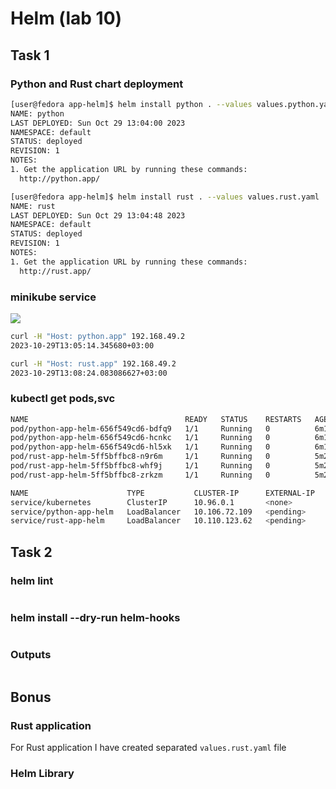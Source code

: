 # Helm (lab 10)

## Task 1

### Python and Rust chart deployment

```bash
[user@fedora app-helm]$ helm install python . --values values.python.yaml 
NAME: python
LAST DEPLOYED: Sun Oct 29 13:04:00 2023
NAMESPACE: default
STATUS: deployed
REVISION: 1
NOTES:
1. Get the application URL by running these commands:
  http://python.app/

[user@fedora app-helm]$ helm install rust . --values values.rust.yaml 
NAME: rust
LAST DEPLOYED: Sun Oct 29 13:04:48 2023
NAMESPACE: default
STATUS: deployed
REVISION: 1
NOTES:
1. Get the application URL by running these commands:
  http://rust.app/
```

### minikube service

![](img/2.png)

```bash
curl -H "Host: python.app" 192.168.49.2
2023-10-29T13:05:14.345680+03:00

curl -H "Host: rust.app" 192.168.49.2
2023-10-29T13:08:24.083086627+03:00
```

### kubectl get pods,svc

```bash
NAME                                   READY   STATUS    RESTARTS   AGE
pod/python-app-helm-656f549cd6-bdfq9   1/1     Running   0          6m17s
pod/python-app-helm-656f549cd6-hcnkc   1/1     Running   0          6m17s
pod/python-app-helm-656f549cd6-hl5xk   1/1     Running   0          6m17s
pod/rust-app-helm-5ff5bffbc8-n9r6m     1/1     Running   0          5m29s
pod/rust-app-helm-5ff5bffbc8-whf9j     1/1     Running   0          5m29s
pod/rust-app-helm-5ff5bffbc8-zrkzm     1/1     Running   0          5m29s

NAME                      TYPE           CLUSTER-IP      EXTERNAL-IP   PORT(S)          AGE
service/kubernetes        ClusterIP      10.96.0.1       <none>        443/TCP          28m
service/python-app-helm   LoadBalancer   10.106.72.109   <pending>     8080:31213/TCP   6m17s
service/rust-app-helm     LoadBalancer   10.110.123.62   <pending>     8080:31945/TCP   5m29s
```

## Task 2

### helm lint

```bash
```

### helm install --dry-run helm-hooks

```bash
```

### Outputs

```bash
```

## Bonus

### Rust application

For Rust application I have created separated `values.rust.yaml` file

### Helm Library
